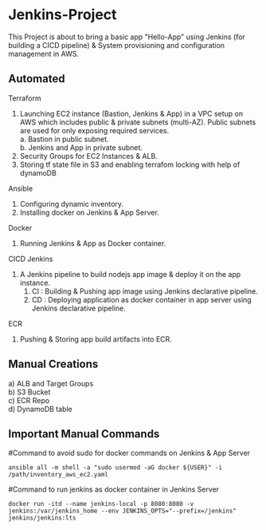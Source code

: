 # Jenkins-Project

This Project is about to bring a basic app "Hello-App" using Jenkins (for building a CICD pipeline) & System provisioning and configuration management in AWS.

## Automated
Terraform
1. Launching EC2 instance (Bastion, Jenkins & App) in a VPC setup on AWS which includes public & private subnets (multi-AZ). Public subnets are used for only exposing required services. <br>
    a. Bastion in public subnet. <br>
    b. Jenkins and App in private subnet. <br>
2. Security Groups for EC2 Instances & ALB. <br> 
3. Storing tf state file in S3 and enabling terrafom locking with help of dynamoDB <br>

Ansible
1. Configuring dynamic inventory. <br>
2. Installing docker on Jenkins & App Server. <br>

Docker
1. Running Jenkins & App as Docker container. <br>

CICD Jenkins
1. A Jenkins pipeline to build nodejs app image & deploy it on the app instance. <br>
    1. CI : Building & Pushing app image using Jenkins declarative pipeline. <br>
    2. CD : Deploying application as docker container in app server using Jenkins declarative pipeline. <br>


ECR
1. Pushing & Storing app build artifacts into ECR.

## Manual Creations
a) ALB and Target Groups <br>
b) S3 Bucket <br>
c) ECR Repo <br>
d) DynamoDB table <br>

## Important Manual Commands
#Command to avoid sudo for docker commands on Jenkins & App Server
```
ansible all -m shell -a "sudo usermod -aG docker ${USER}" -i /path/inventory_aws_ec2.yaml
```

#Command to run jenkins as docker container in Jenkins Server
```
docker run -itd --name jenkins-local -p 8080:8080 -v jenkins:/var/jenkins_home --env JENKINS_OPTS="--prefix=/jenkins" jenkins/jenkins:lts
```




